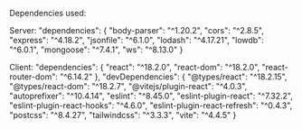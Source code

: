 Dependencies used:

Server:
  "dependencies": {
    "body-parser": "^1.20.2",
    "cors": "^2.8.5",
    "express": "^4.18.2",
    "jsonfile": "^6.1.0",
    "lodash": "^4.17.21",
    "lowdb": "^6.0.1",
    "mongoose": "^7.4.1",
    "ws": "^8.13.0"
  }

  Client:
 "dependencies": {
    "react": "^18.2.0",
    "react-dom": "^18.2.0",
    "react-router-dom": "^6.14.2"
  },
  "devDependencies": {
    "@types/react": "^18.2.15",
    "@types/react-dom": "^18.2.7",
    "@vitejs/plugin-react": "^4.0.3",
    "autoprefixer": "^10.4.14",
    "eslint": "^8.45.0",
    "eslint-plugin-react": "^7.32.2",
    "eslint-plugin-react-hooks": "^4.6.0",
    "eslint-plugin-react-refresh": "^0.4.3",
    "postcss": "^8.4.27",
    "tailwindcss": "^3.3.3",
    "vite": "^4.4.5"
    }
